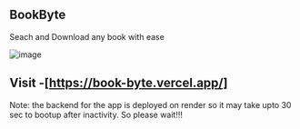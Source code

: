 ## BookByte

Seach and Download any book with ease  

![image](https://github.com/shivamch17/book-byte/assets/90765173/26b8070d-b4e5-4def-97de-7cb265656582)


## Visit -[https://book-byte.vercel.app/]
Note: the backend for the app is deployed on render so it may take upto 30 sec to bootup after inactivity. So please wait!!!

